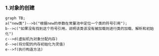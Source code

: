 ### 1.对象的创建

```mermaid
graph TB;
a("new类")-->b("根据new的参数在常量池中定位一个类的符号引用");
b-->c("如果没有找到这个符号引用，说明该类该没有被加载则进行类的加载、解析和初始化")
c-->d(虚拟机为对象分配内存)
d-->e(将分配的内存初始化为灵值)
e-->f(执行构造方法)
```

